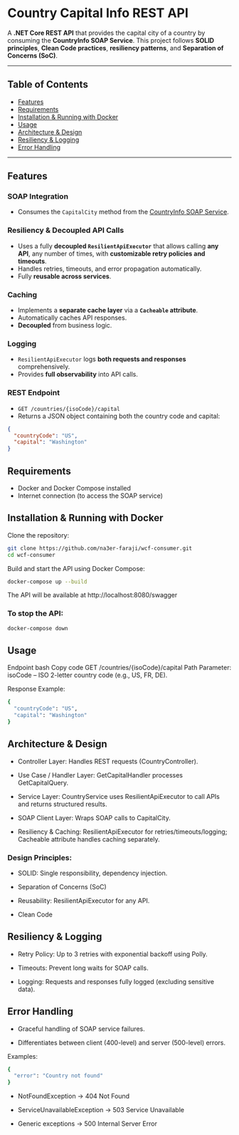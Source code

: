 # Country Capital Info REST API

A **.NET Core REST API** that provides the capital city of a country by consuming the **CountryInfo SOAP Service**. This project follows **SOLID principles**, **Clean Code practices**, **resiliency patterns**, and **Separation of Concerns (SoC)**.

---

## Table of Contents

- [Features](#features)  
- [Requirements](#requirements)  
- [Installation & Running with Docker](#installation--running-with-docker)  
- [Usage](#usage)  
- [Architecture & Design](#architecture--design)  
- [Resiliency & Logging](#resiliency--logging)  
- [Error Handling](#error-handling)  

---

## Features

### SOAP Integration
- Consumes the `CapitalCity` method from the [CountryInfo SOAP Service](http://webservices.oorsprong.org/websamples.countryinfo/CountryInfoService.wso?WSDL).

### Resiliency & Decoupled API Calls
- Uses a fully **decoupled `ResilientApiExecutor`** that allows calling **any API**, any number of times, with **customizable retry policies and timeouts**.
- Handles retries, timeouts, and error propagation automatically.
- Fully **reusable across services**.

### Caching
- Implements a **separate cache layer** via a **`Cacheable` attribute**.
- Automatically caches API responses.
- **Decoupled** from business logic.

### Logging
- `ResilientApiExecutor` logs **both requests and responses** comprehensively.
- Provides **full observability** into API calls.

### REST Endpoint
- `GET /countries/{isoCode}/capital`  
- Returns a JSON object containing both the country code and capital:

```json
{
  "countryCode": "US",
  "capital": "Washington"
}
```

## Requirements
- Docker and Docker Compose installed
- Internet connection (to access the SOAP service)

## Installation & Running with Docker
Clone the repository:

```bash
git clone https://github.com/na3er-faraji/wcf-consumer.git
cd wcf-consumer
```

Build and start the API using Docker Compose:

```bash
docker-compose up --build
```

 The API will be available at http://localhost:8080/swagger

### To stop the API:

```bash
docker-compose down
```

## Usage
Endpoint
bash
Copy code
GET /countries/{isoCode}/capital
Path Parameter:
isoCode – ISO 2-letter country code (e.g., US, FR, DE).

Response Example:

```bash
{
  "countryCode": "US",
  "capital": "Washington"
}
```

## Architecture & Design

- Controller Layer: Handles REST requests (CountryController).

- Use Case / Handler Layer: GetCapitalHandler processes GetCapitalQuery.

- Service Layer: CountryService uses ResilientApiExecutor to call APIs and returns structured results.

- SOAP Client Layer: Wraps SOAP calls to CapitalCity.

- Resiliency & Caching: ResilientApiExecutor for retries/timeouts/logging; Cacheable attribute handles caching separately.

### Design Principles:

- SOLID: Single responsibility, dependency injection.

- Separation of Concerns (SoC)

- Reusability: ResilientApiExecutor for any API.

- Clean Code

## Resiliency & Logging

- Retry Policy: Up to 3 retries with exponential backoff using Polly.

- Timeouts: Prevent long waits for SOAP calls.

- Logging: Requests and responses fully logged (excluding sensitive data).

## Error Handling

- Graceful handling of SOAP service failures.

- Differentiates between client (400-level) and server (500-level) errors.

Examples:

```bash
{
  "error": "Country not found"
}
```
- NotFoundException → 404 Not Found

- ServiceUnavailableException → 503 Service Unavailable

- Generic exceptions → 500 Internal Server Error